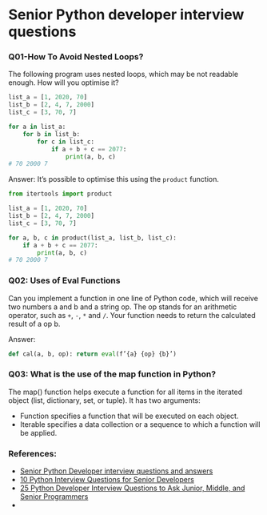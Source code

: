 # Senior Python developer interview questions
### Q01-How To Avoid Nested Loops?
The following program uses nested loops, which may be not readable enough. How will you optimise it?
```python
list_a = [1, 2020, 70]
list_b = [2, 4, 7, 2000]
list_c = [3, 70, 7]

for a in list_a:
    for b in list_b:
        for c in list_c:
            if a + b + c == 2077:
                print(a, b, c)
# 70 2000 7
```
Answer:
It’s possible to optimise this using the `product` function.
```python
from itertools import product

list_a = [1, 2020, 70]
list_b = [2, 4, 7, 2000]
list_c = [3, 70, 7]

for a, b, c in product(list_a, list_b, list_c):
    if a + b + c == 2077:
        print(a, b, c)
# 70 2000 7
```



### Q02: Uses of Eval Functions
Can you implement a function in one line of Python code, which will receive two numbers a and b and a string op.
The op stands for an arithmetic operator, such as `+`, `-`, `*` and `/`. Your function needs to return the
calculated result of a op b.

Answer:
```python
def cal(a, b, op): return eval(f’{a} {op} {b}’)
```

### Q03: What is the use of the map function in Python?
The map() function helps execute a function for all items in the iterated object (list, dictionary, set, or tuple).
It has two arguments:
- Function specifies a function that will be executed on each object.
- Iterable specifies a data collection or a sequence to which a function will be applied.

### References:
- [Senior Python Developer interview questions and answers](https://resources.workable.com/senior-python-developer-interview-questions)
- [10 Python Interview Questions for Senior Developers](https://medium.com/techtofreedom/10-python-interview-questions-for-senior-developers-4fefe773719a)
- [25 Python Developer Interview Questions to Ask Junior, Middle, and Senior Programmers](https://bridgeteams.com/blog/25-python-developer-interview-questions-to-ask-junior-middle-and-senior-programmers/)
- []()